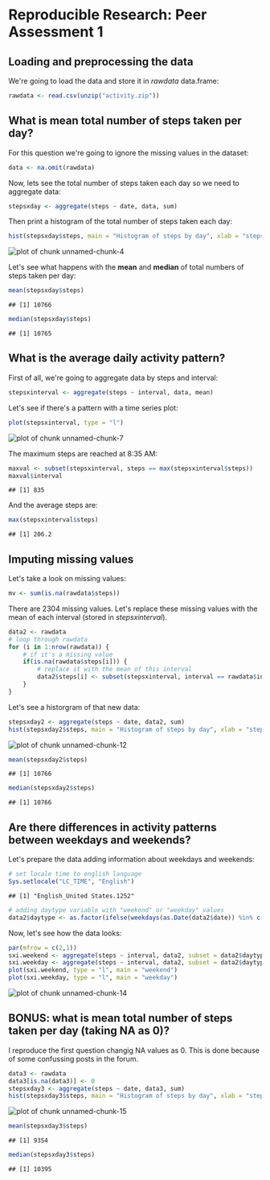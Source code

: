 Reproducible Research: Peer Assessment 1
========================================
  
## Loading and preprocessing the data
We're going to load the data and store it in *rawdata* data.frame:

```r
rawdata <- read.csv(unzip("activity.zip"))
```

## What is mean total number of steps taken per day?
For this question we're going to ignore the missing values in the dataset:

```r
data <- na.omit(rawdata)
```

Now, lets see the total number of steps taken each day so we need to aggregate data:

```r
stepsxday <- aggregate(steps ~ date, data, sum)
```

Then print a histogram of the total number of steps taken each day:

```r
hist(stepsxday$steps, main = "Histogram of steps by day", xlab = "steps x day")
```

![plot of chunk unnamed-chunk-4](figure/unnamed-chunk-4.png) 

Let's see what happens with the **mean** and **median** of total numbers of steps taken per day:


```r
mean(stepsxday$steps)
```

```
## [1] 10766
```

```r
median(stepsxday$steps)
```

```
## [1] 10765
```

## What is the average daily activity pattern?
First of all, we're going to aggregate data by steps and interval:


```r
stepsxinterval <- aggregate(steps ~ interval, data, mean)
```

Let's see if there's a pattern with a time series plot:


```r
plot(stepsxinterval, type = "l")
```

![plot of chunk unnamed-chunk-7](figure/unnamed-chunk-7.png) 

The maximum steps are reached at 8:35 AM:


```r
maxval <- subset(stepsxinterval, steps == max(stepsxinterval$steps))
maxval$interval
```

```
## [1] 835
```

And the average steps are:


```r
max(stepsxinterval$steps)
```

```
## [1] 206.2
```

## Imputing missing values
Let's take a look on missing values:

```r
mv <- sum(is.na(rawdata$steps))
```

There are 2304 missing values. Let's replace these missing values with the mean of each interval (stored in *stepsxinterval*).


```r
data2 <- rawdata
# loop through rawdata
for (i in 1:nrow(rawdata)) {
    # if it's a missing value
    if(is.na(rawdata$steps[i])) {
        # replace it with the mean of this interval
        data2$steps[i] <- subset(stepsxinterval, interval == rawdata$interval[i])$steps
    }
}
```

Let's see a historgram of that new data:

```r
stepsxday2 <- aggregate(steps ~ date, data2, sum)
hist(stepsxday2$steps, main = "Histogram of steps by day", xlab = "steps x day")
```

![plot of chunk unnamed-chunk-12](figure/unnamed-chunk-12.png) 

```r
mean(stepsxday2$steps)
```

```
## [1] 10766
```

```r
median(stepsxday2$steps)
```

```
## [1] 10766
```

## Are there differences in activity patterns between weekdays and weekends?
Let's prepare the data adding information about weekdays and weekends:

```r
# set locale time to english language
Sys.setlocale("LC_TIME", "English")
```

```
## [1] "English_United States.1252"
```

```r
# adding daytype variable with "weekend" or "weekday" values
data2$daytype <- as.factor(ifelse(weekdays(as.Date(data2$date)) %in% c("Saturday","Sunday"), "weekend", "weekday"))
```

Now, let's see how the data looks:

```r
par(mfrow = c(2,1))
sxi.weekend <- aggregate(steps ~ interval, data2, subset = data2$daytype == "weekend", mean)
sxi.weekday <- aggregate(steps ~ interval, data2, subset = data2$daytype == "weekday", mean)
plot(sxi.weekend, type = "l", main = "weekend")
plot(sxi.weekday, type = "l", main = "weekday")
```

![plot of chunk unnamed-chunk-14](figure/unnamed-chunk-14.png) 
## BONUS: what is mean total number of steps taken per day (taking NA as 0)?

I reproduce the first question changig NA values as 0. This is done because of some confussing posts in the forum.


```r
data3 <- rawdata
data3[is.na(data3)] <- 0
stepsxday3 <- aggregate(steps ~ date, data3, sum)
hist(stepsxday3$steps, main = "Histogram of steps by day", xlab = "steps x day")
```

![plot of chunk unnamed-chunk-15](figure/unnamed-chunk-15.png) 

```r
mean(stepsxday3$steps)
```

```
## [1] 9354
```

```r
median(stepsxday3$steps)
```

```
## [1] 10395
```
